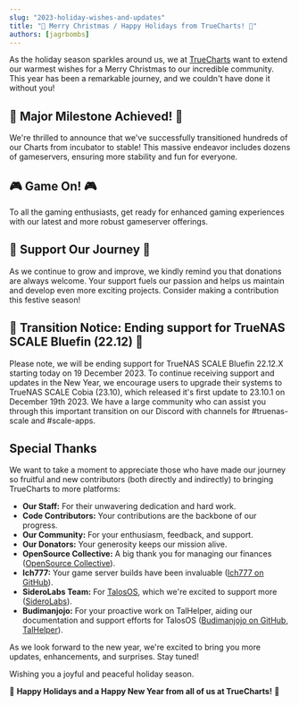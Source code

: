 ```yaml
---
slug: "2023-holiday-wishes-and-updates"
title: "🎄 Merry Christmas / Happy Holidays from TrueCharts! 🎄"
authors: [jagrbombs]
---
```


As the holiday season sparkles around us, we at [TrueCharts](https://truecharts.org) want to extend our warmest wishes for a Merry Christmas to our incredible community. This year has been a remarkable journey, and we couldn't have done it without you!

## 🚀 Major Milestone Achieved! 🚀

We're thrilled to announce that we've successfully transitioned hundreds of our Charts from incubator to stable! This massive endeavor includes dozens of gameservers, ensuring more stability and fun for everyone.

## 🎮 Game On! 🎮

To all the gaming enthusiasts, get ready for enhanced gaming experiences with our latest and more robust gameserver offerings.

## 🙏 Support Our Journey 🙏

As we continue to grow and improve, we kindly remind you that donations are always welcome. Your support fuels our passion and helps us maintain and develop even more exciting projects. Consider making a contribution this festive season!

## 🚨 Transition Notice: Ending support for TrueNAS SCALE Bluefin (22.12) 🚨

Please note, we will be ending support for TrueNAS SCALE Bluefin 22.12.X starting today on 19 December 2023. To continue receiving support and updates in the New Year, we encourage users to upgrade their systems to TrueNAS SCALE Cobia (23.10), which released it's first update to 23.10.1 on December 19th 2023. We have a large community who can assist you through this important transition on our Discord with channels for #truenas-scale and #scale-apps.

## Special Thanks

We want to take a moment to appreciate those who have made our journey so fruitful and new contributors (both directly and indirectly) to bringing TrueCharts to more platforms:

- **Our Staff:** For their unwavering dedication and hard work.
- **Code Contributors:** Your contributions are the backbone of our progress.
- **Our Community:** For your enthusiasm, feedback, and support.
- **Our Donators:** Your generosity keeps our mission alive.
- **OpenSource Collective:** A big thank you for managing our finances ([OpenSource Collective](https://www.oscollective.org/)).
- **Ich777:** Your game server builds have been invaluable ([Ich777 on GitHub](https://github.com/ich777)).
- **SideroLabs Team:** For [TalosOS](https://www.talos.dev/), which we're excited to support more ([SideroLabs](https://www.siderolabs.com/)).
- **Budimanjojo:** For your proactive work on TalHelper, aiding our documentation and support efforts for TalosOS ([Budimanjojo on GitHub](https://github.com/budimanjojo), [TalHelper](https://budimanjojo.github.io/talhelper/latest/)).

As we look forward to the new year, we're excited to bring you more updates, enhancements, and surprises. Stay tuned!

Wishing you a joyful and peaceful holiday season.

🌟 **Happy Holidays and a Happy New Year from all of us at TrueCharts!** 🌟
